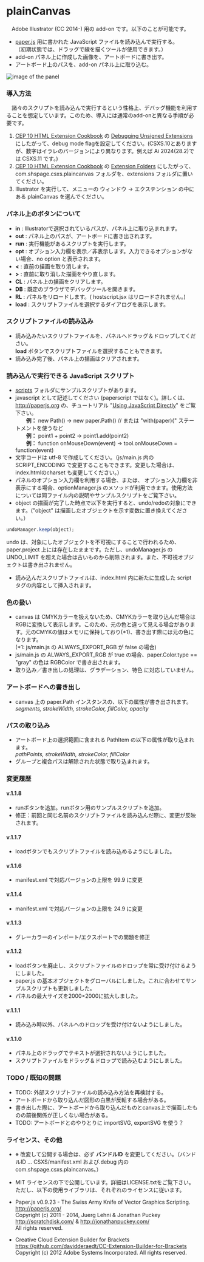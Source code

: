 # plainCanvas

　Adobe Illustrator (CC 2014-) 用の add-on です。以下のことが可能です。

* [paper.js](http://paperjs.org) 用に書かれた JavaScript ファイルを読み込んで実行する。  
（初期状態では、ドラッグで線を描くツールが使用できます。）
* add-on パネル上に作成した画像を、アートボードに書き出す。
* アートボード上のパスを、add-on パネル上に取り込む。

![image of the panel](https://github.com/shspage/plainCanvas/raw/master/image/desc_plaincanvas.png "image of the panel")

### 導入方法
　諸々のスクリプトを読み込んで実行するという性格上、デバッグ機能を利用することを想定しています。このため、導入には通常のadd-onと異なる手順が必要です。    

1. [CEP 10 HTML Extension Cookbook](https://github.com/Adobe-CEP/CEP-Resources/blob/master/CEP_10.x/Documentation/CEP%2010.0%20HTML%20Extension%20Cookbook.md#cep-10-html-extension-cookbook) の [Debugging Unsigned Extensions](https://github.com/Adobe-CEP/CEP-Resources/blob/master/CEP_10.x/Documentation/CEP%2010.0%20HTML%20Extension%20Cookbook.md#debugging-unsigned-extensions) にしたがって、debug mode flagを設定してください。(CSXS.10とありますが、数字はイラレのバージョンにより異なります。例えば Ai 2024(28.2)では CSXS.11 です。)  
2. [CEP 10 HTML Extension Cookbook](https://github.com/Adobe-CEP/CEP-Resources/blob/master/CEP_10.x/Documentation/CEP%2010.0%20HTML%20Extension%20Cookbook.md#cep-10-html-extension-cookbook) の [Extension Folders](https://github.com/Adobe-CEP/CEP-Resources/blob/master/CEP_10.x/Documentation/CEP%2010.0%20HTML%20Extension%20Cookbook.md#extension-folders) にしたがって、com.shspage.csxs.plaincanvas フォルダを、extensions フォルダに置いてください。  
3. Illustrator を実行して、メニューの ウィンドウ -&#62; エクステンション の中にある plainCanvas を選んでください。

### パネル上のボタンについて
* __in__ : Illustratorで選択されているパスが、パネル上に取り込まれます。
* __out__ : パネル上のパスが、アートボードに書き出されます。
* __run__ : 実行機能があるスクリプトを実行します。
* __opt__ : オプション入力欄を表示／非表示します。入力できるオプションがない場合、no option と表示されます。
* __&#60;__ : 直前の描画を取り消します。
* __&#62;__ : 直前に取り消した描画をやり直します。
* __CL__ : パネル上の描画をクリアします。
* __DB__ : 既定のブラウザでデバッグツールを開きます。
* __RL__ : パネルをリロードします。( hostscript.jsx はリロードされません。)
* __load__ : スクリプトファイルを選択するダイアログを表示します。

### スクリプトファイルの読み込み
* 読み込みたいスクリプトファイルを、パネルへドラッグ＆ドロップしてください。  
__load__ ボタンでスクリプトファイルを選択することもできます。
* 読み込み完了後、パネル上の描画はクリアされます。

### 読み込んで実行できる JavaScript スクリプト
* [scripts](https://github.com/shspage/plainCanvas/tree/master/scripts) フォルダにサンプルスクリプトがあります。
* javascript として記述してください (paperscript ではなく)。詳しくは、http://paperjs.org の、チュートリアル "[Using JavaScript Directly](http://paperjs.org/tutorials/getting-started/using-javascript-directly/)" をご覧下さい。  
　　__例：__ new Path() -> new paper.Path()  // または "with(paper){" ステートメントを使うなど  
　　__例：__ point1 + point2 -> point1.add(point2)  
　　__例：__ function onMouseDown(event) -> tool.onMouseDown = function(event)  
* 文字コードは utf-8 で作成してください。（js/main.js 内の SCRIPT_ENCODING で変更することもできます。変更した場合は、index.htmlのcharset も変更してください。）
* パネルのオプション入力欄を利用する場合、または、 オプション入力欄を非表示にする場合、optionManager.js のメソッドが利用できます。使用方法については同ファイル内の説明やサンプルスクリプトをご覧下さい。
* object の描画が完了した時点で以下を実行すると、undo/redoの対象にできます。("object" は描画したオブジェクトを示す変数に置き換えてください。）
```javascript
undoManager.keep(object);
```
undo は、対象にしたオブジェクトを不可視にすることで行われるため、paper.project 上には存在したままです。ただし、undoManager.js の UNDO_LIMIT を超えた場合は古いものから削除されます。また、不可視オブジェクトは書き出されません。
* 読み込んだスクリプトファイルは、index.html 内に新たに生成した script タグの内容として挿入されます。


### 色の扱い
* canvas は CMYKカラーを扱えないため、CMYKカラーを取り込んだ場合はRGBに変換して表示します。このため、元の色と違って見える場合があります。元のCMYKの値はメモリに保持しており(*1)、書き出す際には元の色になります。  
(*1: js/main.js の ALWAYS_EXPORT_RGB が false の場合)
* js/main.js の ALWAYS_EXPORT_RGB が true の場合、paper.Color.type == "gray" の色は RGBColor で書き出されます。
* 取り込み／書き出しの処理は、グラデーション、特色 に対応していません。

### アートボードへの書き出し
* canvas 上の paper.Path インスタンスの、以下の属性が書き出されます。  
_segments, strokeWidth, strokeColor, fillColor, opacity_

### パスの取り込み
* アートボード上の選択範囲に含まれる PathItem の以下の属性が取り込まれます。  
_pathPoints, strokeWidth, strokeColor, fillColor_
* グループと複合パスは解除された状態で取り込まれます。

### 変更履歴
#### v.1.1.8
* runボタンを追加。runボタン用のサンプルスクリプトを追加。
* 修正：前回と同じ名前のスクリプトファイルを読み込んだ際に、変更が反映されます。
#### v.1.1.7
* loadボタンでもスクリプトファイルを読み込めるようにしました。
#### v.1.1.6
* manifest.xml で対応バージョンの上限を 99.9 に変更
#### v.1.1.4
* manifest.xml で対応バージョンの上限を 24.9 に変更
#### v.1.1.3
* グレーカラーのインポート/エクスポートでの問題を修正
#### v.1.1.2
* loadボタンを廃止し、スクリプトファイルのドロップを常に受け付けるようにしました。
* paper.js の基本オブジェクトをグローバルにしました。これに合わせてサンプルスクリプトも更新しました。
* パネルの最大サイズを2000×2000に拡大しました。
#### v.1.1.1
* 読み込み時以外、パネルへのドロップを受け付けないようにしました。
#### v.1.1.0
* パネル上のドラッグでテキストが選択されないようにしました。
* スクリプトファイルをドラッグ＆ドロップで読み込むようにしました。

### TODO / 既知の問題
* TODO: 外部スクリプトファイルの読み込み方法を再検討する。
* アートボードから取り込んだ図形の白黒が反転する場合がある。
* 書き出した際に、アートボードから取り込んだものとcanvas上で描画したものの前後関係が正しくない場合がある。
* TODO: アートボードとのやりとりに importSVG, exportSVG を使う？

### ライセンス、その他
* ※ 改変して公開する場合は、必ず __バンドルID__ を変更してください。（バンドルID … CSXS/manifest.xml および.debug 内の com.shspage.csxs.plaincanvas。）
* MIT ライセンスの下で公開しています。詳細はLICENSE.txtをご覧下さい。
ただし、以下の使用ライブラリは、それぞれのライセンスに従います。

* Paper.js v0.9.23 - The Swiss Army Knife of Vector Graphics Scripting.  
http://paperjs.org/  
Copyright (c) 2011 - 2014, Juerg Lehni & Jonathan Puckey  
http://scratchdisk.com/ & http://jonathanpuckey.com/  
All rights reserved.  

* Creative Cloud Extension Builder for Brackets  
https://github.com/davidderaedt/CC-Extension-Builder-for-Brackets  
Copyright (c) 2012 Adobe Systems Incorporated. All rights reserved.  

